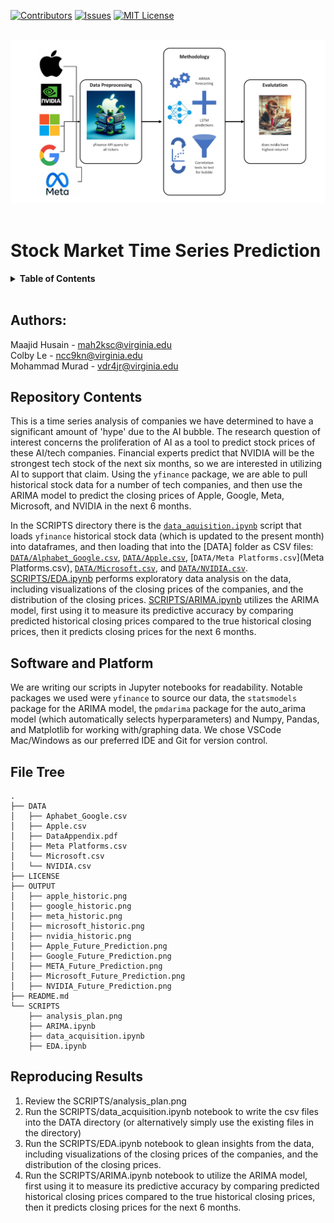 [![Contributors][contributors-shield]][contributors-url]
[![Issues][issues-shield]][issues-url]
[![MIT License][license-shield]][license-url]

<br />
<div stye="text-align: center;">

  <a href="https://docs.google.com/document/d/1Ogc_fDFur5ebfYvcQRNJP6mY8pvGBdkM2v2or5iNmN8/edit?usp=sharing">
    <img src="SCRIPTS/analysis_plan.png" style="margin: auto;" width="700" alt="Analysis Plan"></img>
  </a>
</div>
<br />

# Stock Market Time Series Prediction

<details>
  <summary><strong>Table of Contents</strong></summary>
  <ol>
    <li><a href="#authors">Authors</a></li>
    <li><a href="#repository-contents">Repository Contents</a></li>
    <li><a href="#software-and-platform">Software and Platform</a></li>
    <li><a href="#file-tree">File Tree</a></li>
    <li><a href="#reproducing-results">Reproducing Results</a></li>
  </ol>
</details>
<br />

## Authors: 
Maajid Husain - mah2ksc@virginia.edu <br />
Colby Le - ncc9kn@virginia.edu <br />
Mohammad Murad - vdr4jr@virginia.edu

## Repository Contents
This is a time series analysis of companies we have determined to have a significant amount of 'hype' due to the AI bubble. The research question of interest concerns the proliferation of AI as a tool to predict stock prices of these AI/tech companies. Financial experts predict that NVIDIA will be the strongest tech stock of the next six months, so we are interested in utilizing AI to support that claim. Using the `yfinance` package, we are able to pull historical stock data for a number of tech companies, and then use the ARIMA model to predict the closing prices of Apple, Google, Meta, Microsoft, and NVIDIA in the next 6 months.

In the SCRIPTS directory there is the [`data_aquisition.ipynb`](DATA/data_aquisition.ipynb) script that loads `yfinance` historical stock data (which is updated to the present month) into dataframes, and then loading that into the [DATA] folder as CSV files: [`DATA/Alphabet_Google.csv`](DATA/Alphabet_Google.csv), [`DATA/Apple.csv`](DATA/Apple.csv), [`DATA/Meta Platforms.csv`](Meta Platforms.csv), [`DATA/Microsoft.csv`](Microsoft.csv), and [`DATA/NVIDIA.csv`](DATA/NVIDIA.csv). [SCRIPTS/EDA.ipynb](SCRIPTS/EDA.ipynb) performs exploratory data analysis on the data, including visualizations of the closing prices of the companies, and the distribution of the closing prices. [SCRIPTS/ARIMA.ipynb](SCRIPTS/ARIMA.ipynb) utilizes the ARIMA model, first using it to measure its predictive accuracy by comparing predicted historical closing prices compared to the true historical closing prices, then it predicts closing prices for the next 6 months.

## Software and Platform
We are writing our scripts in Jupyter notebooks for readability. Notable packages we used were `yfinance` to source our data, the `statsmodels` package for the ARIMA model, the `pmdarima` package for the auto_arima model (which automatically selects hyperparameters) and Numpy, Pandas, and Matplotlib for working with/graphing data. We chose VSCode Mac/Windows as our preferred IDE and Git for version control.

## File Tree
```
.
├── DATA
│   ├── Aphabet_Google.csv
│   ├── Apple.csv
│   ├── DataAppendix.pdf
│   ├── Meta Platforms.csv
│   └── Microsoft.csv
│   └── NVIDIA.csv
├── LICENSE
├── OUTPUT
│   ├── apple_historic.png
│   ├── google_historic.png
│   ├── meta_historic.png
│   ├── microsoft_historic.png
│   ├── nvidia_historic.png
│   ├── Apple_Future_Prediction.png
│   ├── Google_Future_Prediction.png
│   ├── META_Future_Prediction.png
│   ├── Microsoft_Future_Prediction.png
│   ├── NVIDIA_Future_Prediction.png
├── README.md
└── SCRIPTS
    ├── analysis_plan.png
    ├── ARIMA.ipynb
    ├── data_acquisition.ipynb
    ├── EDA.ipynb
```

## Reproducing Results
1. Review the SCRIPTS/analysis_plan.png
2. Run the SCRIPTS/data_acquisition.ipynb notebook to write the csv files into the DATA directory (or alternatively simply use the existing files in the directory)
3. Run the SCRIPTS/EDA.ipynb notebook to glean insights from the data, including visualizations of the closing prices of the companies, and the distribution of the closing prices.
4. Run the SCRIPTS/ARIMA.ipynb notebook to utilize the ARIMA model, first using it to measure its predictive accuracy by comparing predicted historical closing prices compared to the true historical closing prices, then it predicts closing prices for the next 6 months.

[contributors-shield]: https://img.shields.io/github/contributors/maajidhusain/DS-4002-Project-2.svg?style=for-the-badge
[contributors-url]: https://github.com/maajidhusain/DS-4002-Project-2/graphs/contributors
[stars-shield]: https://img.shields.io/github/stars/maajidhusain/DS-4002-Project-2.svg?style=for-the-badge
[issues-shield]: https://img.shields.io/github/issues/maajidhusain/DS-4002-Project-2.svg?style=for-the-badge
[issues-url]: https://github.com/maajidhusain/DS-4002-Project-2/issues
[license-shield]: https://img.shields.io/github/license/maajidhusain/DS-4002-Project-2.svg?style=for-the-badge
[license-url]: https://github.com/maajidhusain/DS-4002-Project-2/blob/master/LICENSE
[product-screenshot]: public/Images/_Common
